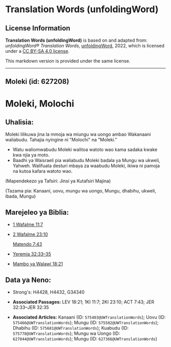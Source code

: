 # Translation Words (unfoldingWord)

## License Information

**Translation Words (unfoldingWord)** is based on and adapted from: _unfoldingWord® Translation Words_, [unfoldingWord](https://unfoldingword.org/utw), 2022, which is licensed under a [CC BY-SA 4.0 license](https://creativecommons.org/licenses/by-sa/4.0/legalcode.en).

This markdown version is provided under the same license.



--------------------------------

## Moleki (id: 627208)

Moleki, Molochi
===============

Uhalisia:
---------

Moleki lilikuwa jina la mmoja wa miungu wa uongo ambao Wakanaani waliabudu. Tahajia nyingine ni "Molochi" na "Moleki."

* Watu waliomwabudu Moleki walitoa watoto wao kama sadaka kwake kwa njia ya moto.
* Baadhi ya Waisraeli pia waliabudu Moleki badala ya Mungu wa ukweli, Yahweh. Walifuata desturi mbaya za waabudu Moleki, ikiwa ni pamoja na kutoa kafara watoto wao.

(Mapendekezo ya Tafsiri: Jinsi ya Kutafsiri Majina)

(Tazama pia: Kanaani, uovu, mungu wa uongo, Mungu, dhabihu, ukweli, ibada, Mungu)

Marejeleo ya Biblia:
--------------------

* [1 Wafalme 11:7](https://ref.ly/1Kgs11:7)
* [2 Wafalme 23:10](https://ref.ly/2Kgs23:10)

    [Matendo 7:43](https://ref.ly/Acts7:43)

* [Yeremia 32:33–35](https://ref.ly/Jer32:33-Jer32:35)
* [Mambo ya Walawi 18:21](https://ref.ly/Lev18:21)

Data ya Neno:
-------------

* Strong's: H4428, H4432, G34340

* **Associated Passages:** LEV 18:21; 1KI 11:7; 2KI 23:10; ACT 7:43; JER 32:33–JER 32:35
* **Associated Articles:** Kanaani (ID: `575403@UWTranslationWords`); Uovu (ID: `575466@UWTranslationWords`); Mungu (ID: `575502@UWTranslationWords`); Dhabihu (ID: `575681@UWTranslationWords`); Kuabudu (ID: `575778@UWTranslationWords`); Mungu wa Uongo (ID: `627044@UWTranslationWords`); Mungu (ID: `627366@UWTranslationWords`)

